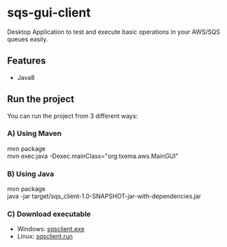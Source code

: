 # sqs-gui-client
Desktop Application to test and execute basic operations in your AWS/SQS queues easily.

## Features
- Java8

## Run the project
You can run the project from 3 different ways:

### A) Using Maven
mvn package  
mvn exec:java -Dexec.mainClass="org.txema.aws.MainGUI"

### B) Using Java
mvn package  
java -jar target/sqs_client-1.0-SNAPSHOT-jar-with-dependencies.jar 

### C) Download executable
- Windows: [sqsclient.exe](https://www.dropbox.com/s/wr3ngk1ujh7qgj0/sqsclient.exe?dl=0)
- Linux: [sqsclient.run](https://www.dropbox.com/s/q3i0unbqqko4xdv/sqsclient.run?dl=0)
